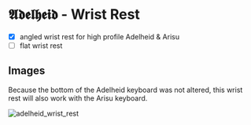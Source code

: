 # 𝕬𝖉𝖊𝖑𝖍𝖊𝖎𝖉 - Wrist Rest

- [x] angled wrist rest for high profile Adelheid &amp; Arisu
- [ ] flat wrist rest

## Images
Because the bottom of the Adelheid keyboard was not altered, this wrist rest will also work with the Arisu keyboard.

![adelheid_wrist_rest]()
